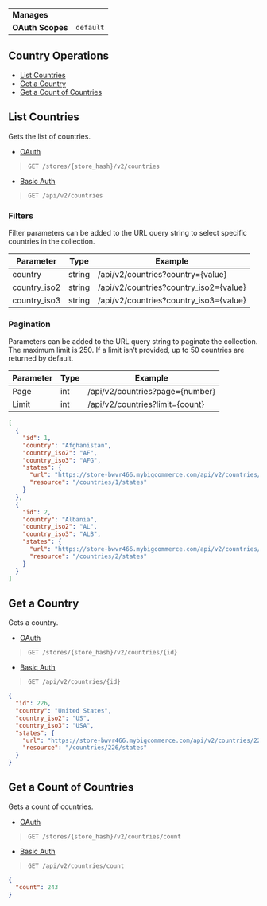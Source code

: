 |||
|---|---|
| **Manages** |
| **OAuth Scopes** | `default`

## Country Operations

*   [List Countries](#list-countries)
*   [Get a Country](#get-a-country)
*   [Get a Count of Countries](#get-a-count-of-countries)

## List Countries

Gets the list of countries.

*   [OAuth](#list-countries-oauth)
>`GET /stores/{store_hash}/v2/countries`
*   [Basic Auth](#list-countries-basic)
>`GET /api/v2/countries`

### Filters

Filter parameters can be added to the URL query string to select specific countries in the collection.

| Parameter | Type | Example |
| --- | --- | --- |
| country | string | /api/v2/countries?country={value} |
| country_iso2 | string | /api/v2/countries?country_iso2={value} |
| country_iso3 | string | /api/v2/countries?country_iso3={value} |

### Pagination

Parameters can be added to the URL query string to paginate the collection. The maximum limit is 250. If a limit isn’t provided, up to 50 countries are returned by default.

| Parameter | Type | Example |
| --- | --- | --- |
| Page | int | /api/v2/countries?page={number} |
| Limit | int | /api/v2/countries?limit={count} |

```json
[
  {
    "id": 1,
    "country": "Afghanistan",
    "country_iso2": "AF",
    "country_iso3": "AFG",
    "states": {
      "url": "https://store-bwvr466.mybigcommerce.com/api/v2/countries/1/states.json",
      "resource": "/countries/1/states"
    }
  },
  {
    "id": 2,
    "country": "Albania",
    "country_iso2": "AL",
    "country_iso3": "ALB",
    "states": {
      "url": "https://store-bwvr466.mybigcommerce.com/api/v2/countries/2/states.json",
      "resource": "/countries/2/states"
    }
  }
]
```

## Get a Country

Gets a country.

*   [OAuth](#get-a-country-oauth)
>`GET /stores/{store_hash}/v2/countries/{id}`
*   [Basic Auth](#get-a-country-basic)
>`GET /api/v2/countries/{id}`

```json
{
  "id": 226,
  "country": "United States",
  "country_iso2": "US",
  "country_iso3": "USA",
  "states": {
    "url": "https://store-bwvr466.mybigcommerce.com/api/v2/countries/226/states.json",
    "resource": "/countries/226/states"
  }
}
```
## Get a Count of Countries

Gets a count of countries.

*   [OAuth](#get-a-count-of-countries-oauth)
>`GET /stores/{store_hash}/v2/countries/count`
*   [Basic Auth](#get-a-count-of-countries-basic)
>`GET /api/v2/countries/count`

```json
{
  "count": 243
}
```
